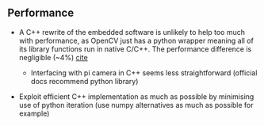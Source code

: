 ## Performance
- A C++ rewrite of the embedded software is unlikely to help too much with performance, as OpenCV just has a python wrapper meaning all of its library functions run in native C/C++. The performance difference is negligible (~4%) [cite](https://stackoverflow.com/a/13433330)
    - Interfacing with pi camera in C++ seems less straightforward (official docs recommend python library)

- Exploit efficient C++ implementation as much as possible by minimising use of python iteration (use numpy alternatives as much as possible for example)